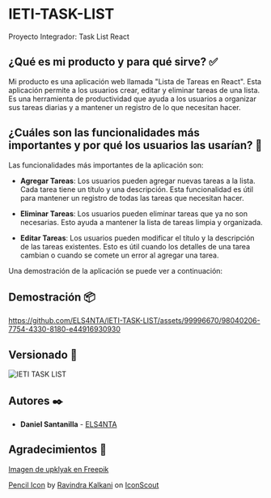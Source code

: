 # IETI-TASK-LIST

Proyecto Integrador: Task List React

## ¿Qué es mi producto y para qué sirve? ✅

Mi producto es una aplicación web llamada "Lista de Tareas en React". Esta aplicación permite a los usuarios crear, editar y eliminar tareas de una lista. Es una herramienta de productividad que ayuda a los usuarios a organizar sus tareas diarias y a mantener un registro de lo que necesitan hacer.

## ¿Cuáles son las funcionalidades más importantes y por qué los usuarios las usarían? 🔔

Las funcionalidades más importantes de la aplicación son:

- **Agregar Tareas**: Los usuarios pueden agregar nuevas tareas a la lista. Cada tarea tiene un título y una descripción. Esta funcionalidad es útil para mantener un registro de todas las tareas que necesitan hacer.

- **Eliminar Tareas**: Los usuarios pueden eliminar tareas que ya no son necesarias. Esto ayuda a mantener la lista de tareas limpia y organizada.

- **Editar Tareas**: Los usuarios pueden modificar el título y la descripción de las tareas existentes. Esto es útil cuando los detalles de una tarea cambian o cuando se comete un error al agregar una tarea.

Una demostración de la aplicación se puede ver a continuación:

## Demostración 📦

https://github.com/ELS4NTA/IETI-TASK-LIST/assets/99996670/98040206-7754-4330-8180-e44916930930

## Versionado 📌

  ![IETI TASK LIST](https://img.shields.io/badge/IETI_TASK_LIST-v1.0.0-blue)

## Autores ✒️

* **Daniel Santanilla** - [ELS4NTA](https://github.com/ELS4NTA)


## Agradecimientos 🎁

[Imagen de upklyak en Freepik](https://www.freepik.es/foto-gratis/ilustracion-3d-mano-poniendo-garrapata-papel_33525355.htm)

[Pencil Icon](https://iconscout.com/icons/pencil) by [Ravindra Kalkani](https://iconscout.com/contributors/ravindra-kalkani) on [IconScout](https://iconscout.com)
